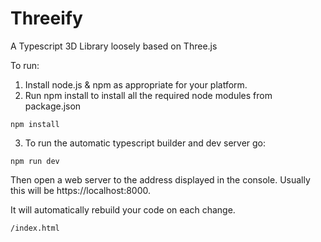 # Threeify

A Typescript 3D Library loosely based on Three.js

To run:

1. Install node.js & npm as appropriate for your platform.
2. Run npm install to install all the required node modules from package.json

```
npm install
```
 
3. To run the automatic typescript builder and dev server go:

```
npm run dev
```
 
Then open a web server to the address displayed in the console.  Usually this will be https://localhost:8000.

It will automatically rebuild your code on each change.

```
/index.html
```
